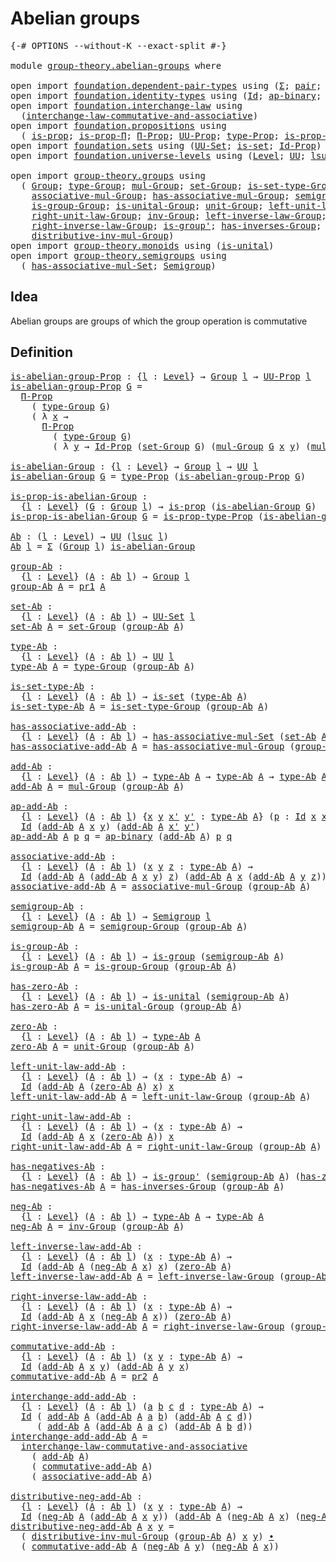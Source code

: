 # Abelian groups

<pre class="Agda"><a id="27" class="Symbol">{-#</a> <a id="31" class="Keyword">OPTIONS</a> <a id="39" class="Pragma">--without-K</a> <a id="51" class="Pragma">--exact-split</a> <a id="65" class="Symbol">#-}</a>

<a id="70" class="Keyword">module</a> <a id="77" href="group-theory.abelian-groups.html" class="Module">group-theory.abelian-groups</a> <a id="105" class="Keyword">where</a>

<a id="112" class="Keyword">open</a> <a id="117" class="Keyword">import</a> <a id="124" href="foundation.dependent-pair-types.html" class="Module">foundation.dependent-pair-types</a> <a id="156" class="Keyword">using</a> <a id="162" class="Symbol">(</a><a id="163" href="foundation-core.dependent-pair-types.html#502" class="Record">Σ</a><a id="164" class="Symbol">;</a> <a id="166" href="foundation-core.dependent-pair-types.html#575" class="InductiveConstructor">pair</a><a id="170" class="Symbol">;</a> <a id="172" href="foundation-core.dependent-pair-types.html#592" class="Field">pr1</a><a id="175" class="Symbol">;</a> <a id="177" href="foundation-core.dependent-pair-types.html#604" class="Field">pr2</a><a id="180" class="Symbol">)</a>
<a id="182" class="Keyword">open</a> <a id="187" class="Keyword">import</a> <a id="194" href="foundation.identity-types.html" class="Module">foundation.identity-types</a> <a id="220" class="Keyword">using</a> <a id="226" class="Symbol">(</a><a id="227" href="foundation-core.identity-types.html#641" class="Datatype">Id</a><a id="229" class="Symbol">;</a> <a id="231" href="foundation-core.identity-types.html#6352" class="Function">ap-binary</a><a id="240" class="Symbol">;</a> <a id="242" href="foundation-core.identity-types.html#1239" class="Function Operator">_∙_</a><a id="245" class="Symbol">)</a>
<a id="247" class="Keyword">open</a> <a id="252" class="Keyword">import</a> <a id="259" href="foundation.interchange-law.html" class="Module">foundation.interchange-law</a> <a id="286" class="Keyword">using</a>
  <a id="294" class="Symbol">(</a><a id="295" href="foundation.interchange-law.html#1762" class="Function">interchange-law-commutative-and-associative</a><a id="338" class="Symbol">)</a>
<a id="340" class="Keyword">open</a> <a id="345" class="Keyword">import</a> <a id="352" href="foundation.propositions.html" class="Module">foundation.propositions</a> <a id="376" class="Keyword">using</a>
  <a id="384" class="Symbol">(</a> <a id="386" href="foundation-core.propositions.html#1246" class="Function">is-prop</a><a id="393" class="Symbol">;</a> <a id="395" href="foundation.propositions.html#1492" class="Function">is-prop-Π</a><a id="404" class="Symbol">;</a> <a id="406" href="foundation.propositions.html#1941" class="Function">Π-Prop</a><a id="412" class="Symbol">;</a> <a id="414" href="foundation-core.propositions.html#1322" class="Function">UU-Prop</a><a id="421" class="Symbol">;</a> <a id="423" href="foundation-core.propositions.html#1424" class="Function">type-Prop</a><a id="432" class="Symbol">;</a> <a id="434" href="foundation-core.propositions.html#1491" class="Function">is-prop-type-Prop</a><a id="451" class="Symbol">)</a>
<a id="453" class="Keyword">open</a> <a id="458" class="Keyword">import</a> <a id="465" href="foundation.sets.html" class="Module">foundation.sets</a> <a id="481" class="Keyword">using</a> <a id="487" class="Symbol">(</a><a id="488" href="foundation-core.sets.html#1177" class="Function">UU-Set</a><a id="494" class="Symbol">;</a> <a id="496" href="foundation-core.sets.html#1099" class="Function">is-set</a><a id="502" class="Symbol">;</a> <a id="504" href="foundation-core.sets.html#1407" class="Function">Id-Prop</a><a id="511" class="Symbol">)</a>
<a id="513" class="Keyword">open</a> <a id="518" class="Keyword">import</a> <a id="525" href="foundation.universe-levels.html" class="Module">foundation.universe-levels</a> <a id="552" class="Keyword">using</a> <a id="558" class="Symbol">(</a><a id="559" href="Agda.Primitive.html#597" class="Postulate">Level</a><a id="564" class="Symbol">;</a> <a id="566" href="foundation-core.universe-levels.html#222" class="Primitive">UU</a><a id="568" class="Symbol">;</a> <a id="570" href="Agda.Primitive.html#780" class="Primitive">lsuc</a><a id="574" class="Symbol">)</a>

<a id="577" class="Keyword">open</a> <a id="582" class="Keyword">import</a> <a id="589" href="group-theory.groups.html" class="Module">group-theory.groups</a> <a id="609" class="Keyword">using</a>
  <a id="617" class="Symbol">(</a> <a id="619" href="group-theory.groups.html#1961" class="Function">Group</a><a id="624" class="Symbol">;</a> <a id="626" href="group-theory.groups.html#2204" class="Function">type-Group</a><a id="636" class="Symbol">;</a> <a id="638" href="group-theory.groups.html#2449" class="Function">mul-Group</a><a id="647" class="Symbol">;</a> <a id="649" href="group-theory.groups.html#2144" class="Function">set-Group</a><a id="658" class="Symbol">;</a> <a id="660" href="group-theory.groups.html#2256" class="Function">is-set-type-Group</a><a id="677" class="Symbol">;</a>
    <a id="683" href="group-theory.groups.html#2798" class="Function">associative-mul-Group</a><a id="704" class="Symbol">;</a> <a id="706" href="group-theory.groups.html#2335" class="Function">has-associative-mul-Group</a><a id="731" class="Symbol">;</a> <a id="733" href="group-theory.groups.html#2083" class="Function">semigroup-Group</a><a id="748" class="Symbol">;</a> <a id="750" href="group-theory.groups.html#1829" class="Function">is-group</a><a id="758" class="Symbol">;</a>
    <a id="764" href="group-theory.groups.html#2979" class="Function">is-group-Group</a><a id="778" class="Symbol">;</a> <a id="780" href="group-theory.groups.html#3051" class="Function">is-unital-Group</a><a id="795" class="Symbol">;</a> <a id="797" href="group-theory.groups.html#3240" class="Function">unit-Group</a><a id="807" class="Symbol">;</a> <a id="809" href="group-theory.groups.html#3304" class="Function">left-unit-law-Group</a><a id="828" class="Symbol">;</a>
    <a id="834" href="group-theory.groups.html#3434" class="Function">right-unit-law-Group</a><a id="854" class="Symbol">;</a> <a id="856" href="group-theory.groups.html#3676" class="Function">inv-Group</a><a id="865" class="Symbol">;</a> <a id="867" href="group-theory.groups.html#3754" class="Function">left-inverse-law-Group</a><a id="889" class="Symbol">;</a>
    <a id="895" href="group-theory.groups.html#3905" class="Function">right-inverse-law-Group</a><a id="918" class="Symbol">;</a> <a id="920" href="group-theory.groups.html#1501" class="Function">is-group&#39;</a><a id="929" class="Symbol">;</a> <a id="931" href="group-theory.groups.html#3566" class="Function">has-inverses-Group</a><a id="949" class="Symbol">;</a>
    <a id="955" href="group-theory.groups.html#5920" class="Function">distributive-inv-mul-Group</a><a id="981" class="Symbol">)</a>
<a id="983" class="Keyword">open</a> <a id="988" class="Keyword">import</a> <a id="995" href="group-theory.monoids.html" class="Module">group-theory.monoids</a> <a id="1016" class="Keyword">using</a> <a id="1022" class="Symbol">(</a><a id="1023" href="group-theory.monoids.html#831" class="Function">is-unital</a><a id="1032" class="Symbol">)</a>
<a id="1034" class="Keyword">open</a> <a id="1039" class="Keyword">import</a> <a id="1046" href="group-theory.semigroups.html" class="Module">group-theory.semigroups</a> <a id="1070" class="Keyword">using</a>
  <a id="1078" class="Symbol">(</a> <a id="1080" href="group-theory.semigroups.html#611" class="Function">has-associative-mul-Set</a><a id="1103" class="Symbol">;</a> <a id="1105" href="group-theory.semigroups.html#737" class="Function">Semigroup</a><a id="1114" class="Symbol">)</a>
</pre>
## Idea

Abelian groups are groups of which the group operation is commutative

## Definition

<pre class="Agda"><a id="is-abelian-group-Prop"></a><a id="1224" href="group-theory.abelian-groups.html#1224" class="Function">is-abelian-group-Prop</a> <a id="1246" class="Symbol">:</a> <a id="1248" class="Symbol">{</a><a id="1249" href="group-theory.abelian-groups.html#1249" class="Bound">l</a> <a id="1251" class="Symbol">:</a> <a id="1253" href="Agda.Primitive.html#597" class="Postulate">Level</a><a id="1258" class="Symbol">}</a> <a id="1260" class="Symbol">→</a> <a id="1262" href="group-theory.groups.html#1961" class="Function">Group</a> <a id="1268" href="group-theory.abelian-groups.html#1249" class="Bound">l</a> <a id="1270" class="Symbol">→</a> <a id="1272" href="foundation-core.propositions.html#1322" class="Function">UU-Prop</a> <a id="1280" href="group-theory.abelian-groups.html#1249" class="Bound">l</a>
<a id="1282" href="group-theory.abelian-groups.html#1224" class="Function">is-abelian-group-Prop</a> <a id="1304" href="group-theory.abelian-groups.html#1304" class="Bound">G</a> <a id="1306" class="Symbol">=</a>
  <a id="1310" href="foundation.propositions.html#1941" class="Function">Π-Prop</a>
    <a id="1321" class="Symbol">(</a> <a id="1323" href="group-theory.groups.html#2204" class="Function">type-Group</a> <a id="1334" href="group-theory.abelian-groups.html#1304" class="Bound">G</a><a id="1335" class="Symbol">)</a>
    <a id="1341" class="Symbol">(</a> <a id="1343" class="Symbol">λ</a> <a id="1345" href="group-theory.abelian-groups.html#1345" class="Bound">x</a> <a id="1347" class="Symbol">→</a>
      <a id="1355" href="foundation.propositions.html#1941" class="Function">Π-Prop</a>
        <a id="1370" class="Symbol">(</a> <a id="1372" href="group-theory.groups.html#2204" class="Function">type-Group</a> <a id="1383" href="group-theory.abelian-groups.html#1304" class="Bound">G</a><a id="1384" class="Symbol">)</a>
        <a id="1394" class="Symbol">(</a> <a id="1396" class="Symbol">λ</a> <a id="1398" href="group-theory.abelian-groups.html#1398" class="Bound">y</a> <a id="1400" class="Symbol">→</a> <a id="1402" href="foundation-core.sets.html#1407" class="Function">Id-Prop</a> <a id="1410" class="Symbol">(</a><a id="1411" href="group-theory.groups.html#2144" class="Function">set-Group</a> <a id="1421" href="group-theory.abelian-groups.html#1304" class="Bound">G</a><a id="1422" class="Symbol">)</a> <a id="1424" class="Symbol">(</a><a id="1425" href="group-theory.groups.html#2449" class="Function">mul-Group</a> <a id="1435" href="group-theory.abelian-groups.html#1304" class="Bound">G</a> <a id="1437" href="group-theory.abelian-groups.html#1345" class="Bound">x</a> <a id="1439" href="group-theory.abelian-groups.html#1398" class="Bound">y</a><a id="1440" class="Symbol">)</a> <a id="1442" class="Symbol">(</a><a id="1443" href="group-theory.groups.html#2449" class="Function">mul-Group</a> <a id="1453" href="group-theory.abelian-groups.html#1304" class="Bound">G</a> <a id="1455" href="group-theory.abelian-groups.html#1398" class="Bound">y</a> <a id="1457" href="group-theory.abelian-groups.html#1345" class="Bound">x</a><a id="1458" class="Symbol">)))</a>

<a id="is-abelian-Group"></a><a id="1463" href="group-theory.abelian-groups.html#1463" class="Function">is-abelian-Group</a> <a id="1480" class="Symbol">:</a> <a id="1482" class="Symbol">{</a><a id="1483" href="group-theory.abelian-groups.html#1483" class="Bound">l</a> <a id="1485" class="Symbol">:</a> <a id="1487" href="Agda.Primitive.html#597" class="Postulate">Level</a><a id="1492" class="Symbol">}</a> <a id="1494" class="Symbol">→</a> <a id="1496" href="group-theory.groups.html#1961" class="Function">Group</a> <a id="1502" href="group-theory.abelian-groups.html#1483" class="Bound">l</a> <a id="1504" class="Symbol">→</a> <a id="1506" href="foundation-core.universe-levels.html#222" class="Primitive">UU</a> <a id="1509" href="group-theory.abelian-groups.html#1483" class="Bound">l</a>
<a id="1511" href="group-theory.abelian-groups.html#1463" class="Function">is-abelian-Group</a> <a id="1528" href="group-theory.abelian-groups.html#1528" class="Bound">G</a> <a id="1530" class="Symbol">=</a> <a id="1532" href="foundation-core.propositions.html#1424" class="Function">type-Prop</a> <a id="1542" class="Symbol">(</a><a id="1543" href="group-theory.abelian-groups.html#1224" class="Function">is-abelian-group-Prop</a> <a id="1565" href="group-theory.abelian-groups.html#1528" class="Bound">G</a><a id="1566" class="Symbol">)</a>

<a id="is-prop-is-abelian-Group"></a><a id="1569" href="group-theory.abelian-groups.html#1569" class="Function">is-prop-is-abelian-Group</a> <a id="1594" class="Symbol">:</a>
  <a id="1598" class="Symbol">{</a><a id="1599" href="group-theory.abelian-groups.html#1599" class="Bound">l</a> <a id="1601" class="Symbol">:</a> <a id="1603" href="Agda.Primitive.html#597" class="Postulate">Level</a><a id="1608" class="Symbol">}</a> <a id="1610" class="Symbol">(</a><a id="1611" href="group-theory.abelian-groups.html#1611" class="Bound">G</a> <a id="1613" class="Symbol">:</a> <a id="1615" href="group-theory.groups.html#1961" class="Function">Group</a> <a id="1621" href="group-theory.abelian-groups.html#1599" class="Bound">l</a><a id="1622" class="Symbol">)</a> <a id="1624" class="Symbol">→</a> <a id="1626" href="foundation-core.propositions.html#1246" class="Function">is-prop</a> <a id="1634" class="Symbol">(</a><a id="1635" href="group-theory.abelian-groups.html#1463" class="Function">is-abelian-Group</a> <a id="1652" href="group-theory.abelian-groups.html#1611" class="Bound">G</a><a id="1653" class="Symbol">)</a>
<a id="1655" href="group-theory.abelian-groups.html#1569" class="Function">is-prop-is-abelian-Group</a> <a id="1680" href="group-theory.abelian-groups.html#1680" class="Bound">G</a> <a id="1682" class="Symbol">=</a> <a id="1684" href="foundation-core.propositions.html#1491" class="Function">is-prop-type-Prop</a> <a id="1702" class="Symbol">(</a><a id="1703" href="group-theory.abelian-groups.html#1224" class="Function">is-abelian-group-Prop</a> <a id="1725" href="group-theory.abelian-groups.html#1680" class="Bound">G</a><a id="1726" class="Symbol">)</a>

<a id="Ab"></a><a id="1729" href="group-theory.abelian-groups.html#1729" class="Function">Ab</a> <a id="1732" class="Symbol">:</a> <a id="1734" class="Symbol">(</a><a id="1735" href="group-theory.abelian-groups.html#1735" class="Bound">l</a> <a id="1737" class="Symbol">:</a> <a id="1739" href="Agda.Primitive.html#597" class="Postulate">Level</a><a id="1744" class="Symbol">)</a> <a id="1746" class="Symbol">→</a> <a id="1748" href="foundation-core.universe-levels.html#222" class="Primitive">UU</a> <a id="1751" class="Symbol">(</a><a id="1752" href="Agda.Primitive.html#780" class="Primitive">lsuc</a> <a id="1757" href="group-theory.abelian-groups.html#1735" class="Bound">l</a><a id="1758" class="Symbol">)</a>
<a id="1760" href="group-theory.abelian-groups.html#1729" class="Function">Ab</a> <a id="1763" href="group-theory.abelian-groups.html#1763" class="Bound">l</a> <a id="1765" class="Symbol">=</a> <a id="1767" href="foundation-core.dependent-pair-types.html#502" class="Record">Σ</a> <a id="1769" class="Symbol">(</a><a id="1770" href="group-theory.groups.html#1961" class="Function">Group</a> <a id="1776" href="group-theory.abelian-groups.html#1763" class="Bound">l</a><a id="1777" class="Symbol">)</a> <a id="1779" href="group-theory.abelian-groups.html#1463" class="Function">is-abelian-Group</a>

<a id="group-Ab"></a><a id="1797" href="group-theory.abelian-groups.html#1797" class="Function">group-Ab</a> <a id="1806" class="Symbol">:</a>
  <a id="1810" class="Symbol">{</a><a id="1811" href="group-theory.abelian-groups.html#1811" class="Bound">l</a> <a id="1813" class="Symbol">:</a> <a id="1815" href="Agda.Primitive.html#597" class="Postulate">Level</a><a id="1820" class="Symbol">}</a> <a id="1822" class="Symbol">(</a><a id="1823" href="group-theory.abelian-groups.html#1823" class="Bound">A</a> <a id="1825" class="Symbol">:</a> <a id="1827" href="group-theory.abelian-groups.html#1729" class="Function">Ab</a> <a id="1830" href="group-theory.abelian-groups.html#1811" class="Bound">l</a><a id="1831" class="Symbol">)</a> <a id="1833" class="Symbol">→</a> <a id="1835" href="group-theory.groups.html#1961" class="Function">Group</a> <a id="1841" href="group-theory.abelian-groups.html#1811" class="Bound">l</a>
<a id="1843" href="group-theory.abelian-groups.html#1797" class="Function">group-Ab</a> <a id="1852" href="group-theory.abelian-groups.html#1852" class="Bound">A</a> <a id="1854" class="Symbol">=</a> <a id="1856" href="foundation-core.dependent-pair-types.html#592" class="Field">pr1</a> <a id="1860" href="group-theory.abelian-groups.html#1852" class="Bound">A</a>

<a id="set-Ab"></a><a id="1863" href="group-theory.abelian-groups.html#1863" class="Function">set-Ab</a> <a id="1870" class="Symbol">:</a>
  <a id="1874" class="Symbol">{</a><a id="1875" href="group-theory.abelian-groups.html#1875" class="Bound">l</a> <a id="1877" class="Symbol">:</a> <a id="1879" href="Agda.Primitive.html#597" class="Postulate">Level</a><a id="1884" class="Symbol">}</a> <a id="1886" class="Symbol">(</a><a id="1887" href="group-theory.abelian-groups.html#1887" class="Bound">A</a> <a id="1889" class="Symbol">:</a> <a id="1891" href="group-theory.abelian-groups.html#1729" class="Function">Ab</a> <a id="1894" href="group-theory.abelian-groups.html#1875" class="Bound">l</a><a id="1895" class="Symbol">)</a> <a id="1897" class="Symbol">→</a> <a id="1899" href="foundation-core.sets.html#1177" class="Function">UU-Set</a> <a id="1906" href="group-theory.abelian-groups.html#1875" class="Bound">l</a>
<a id="1908" href="group-theory.abelian-groups.html#1863" class="Function">set-Ab</a> <a id="1915" href="group-theory.abelian-groups.html#1915" class="Bound">A</a> <a id="1917" class="Symbol">=</a> <a id="1919" href="group-theory.groups.html#2144" class="Function">set-Group</a> <a id="1929" class="Symbol">(</a><a id="1930" href="group-theory.abelian-groups.html#1797" class="Function">group-Ab</a> <a id="1939" href="group-theory.abelian-groups.html#1915" class="Bound">A</a><a id="1940" class="Symbol">)</a>

<a id="type-Ab"></a><a id="1943" href="group-theory.abelian-groups.html#1943" class="Function">type-Ab</a> <a id="1951" class="Symbol">:</a>
  <a id="1955" class="Symbol">{</a><a id="1956" href="group-theory.abelian-groups.html#1956" class="Bound">l</a> <a id="1958" class="Symbol">:</a> <a id="1960" href="Agda.Primitive.html#597" class="Postulate">Level</a><a id="1965" class="Symbol">}</a> <a id="1967" class="Symbol">(</a><a id="1968" href="group-theory.abelian-groups.html#1968" class="Bound">A</a> <a id="1970" class="Symbol">:</a> <a id="1972" href="group-theory.abelian-groups.html#1729" class="Function">Ab</a> <a id="1975" href="group-theory.abelian-groups.html#1956" class="Bound">l</a><a id="1976" class="Symbol">)</a> <a id="1978" class="Symbol">→</a> <a id="1980" href="foundation-core.universe-levels.html#222" class="Primitive">UU</a> <a id="1983" href="group-theory.abelian-groups.html#1956" class="Bound">l</a>
<a id="1985" href="group-theory.abelian-groups.html#1943" class="Function">type-Ab</a> <a id="1993" href="group-theory.abelian-groups.html#1993" class="Bound">A</a> <a id="1995" class="Symbol">=</a> <a id="1997" href="group-theory.groups.html#2204" class="Function">type-Group</a> <a id="2008" class="Symbol">(</a><a id="2009" href="group-theory.abelian-groups.html#1797" class="Function">group-Ab</a> <a id="2018" href="group-theory.abelian-groups.html#1993" class="Bound">A</a><a id="2019" class="Symbol">)</a>

<a id="is-set-type-Ab"></a><a id="2022" href="group-theory.abelian-groups.html#2022" class="Function">is-set-type-Ab</a> <a id="2037" class="Symbol">:</a>
  <a id="2041" class="Symbol">{</a><a id="2042" href="group-theory.abelian-groups.html#2042" class="Bound">l</a> <a id="2044" class="Symbol">:</a> <a id="2046" href="Agda.Primitive.html#597" class="Postulate">Level</a><a id="2051" class="Symbol">}</a> <a id="2053" class="Symbol">(</a><a id="2054" href="group-theory.abelian-groups.html#2054" class="Bound">A</a> <a id="2056" class="Symbol">:</a> <a id="2058" href="group-theory.abelian-groups.html#1729" class="Function">Ab</a> <a id="2061" href="group-theory.abelian-groups.html#2042" class="Bound">l</a><a id="2062" class="Symbol">)</a> <a id="2064" class="Symbol">→</a> <a id="2066" href="foundation-core.sets.html#1099" class="Function">is-set</a> <a id="2073" class="Symbol">(</a><a id="2074" href="group-theory.abelian-groups.html#1943" class="Function">type-Ab</a> <a id="2082" href="group-theory.abelian-groups.html#2054" class="Bound">A</a><a id="2083" class="Symbol">)</a>
<a id="2085" href="group-theory.abelian-groups.html#2022" class="Function">is-set-type-Ab</a> <a id="2100" href="group-theory.abelian-groups.html#2100" class="Bound">A</a> <a id="2102" class="Symbol">=</a> <a id="2104" href="group-theory.groups.html#2256" class="Function">is-set-type-Group</a> <a id="2122" class="Symbol">(</a><a id="2123" href="group-theory.abelian-groups.html#1797" class="Function">group-Ab</a> <a id="2132" href="group-theory.abelian-groups.html#2100" class="Bound">A</a><a id="2133" class="Symbol">)</a>

<a id="has-associative-add-Ab"></a><a id="2136" href="group-theory.abelian-groups.html#2136" class="Function">has-associative-add-Ab</a> <a id="2159" class="Symbol">:</a>
  <a id="2163" class="Symbol">{</a><a id="2164" href="group-theory.abelian-groups.html#2164" class="Bound">l</a> <a id="2166" class="Symbol">:</a> <a id="2168" href="Agda.Primitive.html#597" class="Postulate">Level</a><a id="2173" class="Symbol">}</a> <a id="2175" class="Symbol">(</a><a id="2176" href="group-theory.abelian-groups.html#2176" class="Bound">A</a> <a id="2178" class="Symbol">:</a> <a id="2180" href="group-theory.abelian-groups.html#1729" class="Function">Ab</a> <a id="2183" href="group-theory.abelian-groups.html#2164" class="Bound">l</a><a id="2184" class="Symbol">)</a> <a id="2186" class="Symbol">→</a> <a id="2188" href="group-theory.semigroups.html#611" class="Function">has-associative-mul-Set</a> <a id="2212" class="Symbol">(</a><a id="2213" href="group-theory.abelian-groups.html#1863" class="Function">set-Ab</a> <a id="2220" href="group-theory.abelian-groups.html#2176" class="Bound">A</a><a id="2221" class="Symbol">)</a>
<a id="2223" href="group-theory.abelian-groups.html#2136" class="Function">has-associative-add-Ab</a> <a id="2246" href="group-theory.abelian-groups.html#2246" class="Bound">A</a> <a id="2248" class="Symbol">=</a> <a id="2250" href="group-theory.groups.html#2335" class="Function">has-associative-mul-Group</a> <a id="2276" class="Symbol">(</a><a id="2277" href="group-theory.abelian-groups.html#1797" class="Function">group-Ab</a> <a id="2286" href="group-theory.abelian-groups.html#2246" class="Bound">A</a><a id="2287" class="Symbol">)</a>

<a id="add-Ab"></a><a id="2290" href="group-theory.abelian-groups.html#2290" class="Function">add-Ab</a> <a id="2297" class="Symbol">:</a>
  <a id="2301" class="Symbol">{</a><a id="2302" href="group-theory.abelian-groups.html#2302" class="Bound">l</a> <a id="2304" class="Symbol">:</a> <a id="2306" href="Agda.Primitive.html#597" class="Postulate">Level</a><a id="2311" class="Symbol">}</a> <a id="2313" class="Symbol">(</a><a id="2314" href="group-theory.abelian-groups.html#2314" class="Bound">A</a> <a id="2316" class="Symbol">:</a> <a id="2318" href="group-theory.abelian-groups.html#1729" class="Function">Ab</a> <a id="2321" href="group-theory.abelian-groups.html#2302" class="Bound">l</a><a id="2322" class="Symbol">)</a> <a id="2324" class="Symbol">→</a> <a id="2326" href="group-theory.abelian-groups.html#1943" class="Function">type-Ab</a> <a id="2334" href="group-theory.abelian-groups.html#2314" class="Bound">A</a> <a id="2336" class="Symbol">→</a> <a id="2338" href="group-theory.abelian-groups.html#1943" class="Function">type-Ab</a> <a id="2346" href="group-theory.abelian-groups.html#2314" class="Bound">A</a> <a id="2348" class="Symbol">→</a> <a id="2350" href="group-theory.abelian-groups.html#1943" class="Function">type-Ab</a> <a id="2358" href="group-theory.abelian-groups.html#2314" class="Bound">A</a>
<a id="2360" href="group-theory.abelian-groups.html#2290" class="Function">add-Ab</a> <a id="2367" href="group-theory.abelian-groups.html#2367" class="Bound">A</a> <a id="2369" class="Symbol">=</a> <a id="2371" href="group-theory.groups.html#2449" class="Function">mul-Group</a> <a id="2381" class="Symbol">(</a><a id="2382" href="group-theory.abelian-groups.html#1797" class="Function">group-Ab</a> <a id="2391" href="group-theory.abelian-groups.html#2367" class="Bound">A</a><a id="2392" class="Symbol">)</a>

<a id="ap-add-Ab"></a><a id="2395" href="group-theory.abelian-groups.html#2395" class="Function">ap-add-Ab</a> <a id="2405" class="Symbol">:</a>
  <a id="2409" class="Symbol">{</a><a id="2410" href="group-theory.abelian-groups.html#2410" class="Bound">l</a> <a id="2412" class="Symbol">:</a> <a id="2414" href="Agda.Primitive.html#597" class="Postulate">Level</a><a id="2419" class="Symbol">}</a> <a id="2421" class="Symbol">(</a><a id="2422" href="group-theory.abelian-groups.html#2422" class="Bound">A</a> <a id="2424" class="Symbol">:</a> <a id="2426" href="group-theory.abelian-groups.html#1729" class="Function">Ab</a> <a id="2429" href="group-theory.abelian-groups.html#2410" class="Bound">l</a><a id="2430" class="Symbol">)</a> <a id="2432" class="Symbol">{</a><a id="2433" href="group-theory.abelian-groups.html#2433" class="Bound">x</a> <a id="2435" href="group-theory.abelian-groups.html#2435" class="Bound">y</a> <a id="2437" href="group-theory.abelian-groups.html#2437" class="Bound">x&#39;</a> <a id="2440" href="group-theory.abelian-groups.html#2440" class="Bound">y&#39;</a> <a id="2443" class="Symbol">:</a> <a id="2445" href="group-theory.abelian-groups.html#1943" class="Function">type-Ab</a> <a id="2453" href="group-theory.abelian-groups.html#2422" class="Bound">A</a><a id="2454" class="Symbol">}</a> <a id="2456" class="Symbol">(</a><a id="2457" href="group-theory.abelian-groups.html#2457" class="Bound">p</a> <a id="2459" class="Symbol">:</a> <a id="2461" href="foundation-core.identity-types.html#641" class="Datatype">Id</a> <a id="2464" href="group-theory.abelian-groups.html#2433" class="Bound">x</a> <a id="2466" href="group-theory.abelian-groups.html#2437" class="Bound">x&#39;</a><a id="2468" class="Symbol">)</a> <a id="2470" class="Symbol">(</a><a id="2471" href="group-theory.abelian-groups.html#2471" class="Bound">q</a> <a id="2473" class="Symbol">:</a> <a id="2475" href="foundation-core.identity-types.html#641" class="Datatype">Id</a> <a id="2478" href="group-theory.abelian-groups.html#2435" class="Bound">y</a> <a id="2480" href="group-theory.abelian-groups.html#2440" class="Bound">y&#39;</a><a id="2482" class="Symbol">)</a> <a id="2484" class="Symbol">→</a>
  <a id="2488" href="foundation-core.identity-types.html#641" class="Datatype">Id</a> <a id="2491" class="Symbol">(</a><a id="2492" href="group-theory.abelian-groups.html#2290" class="Function">add-Ab</a> <a id="2499" href="group-theory.abelian-groups.html#2422" class="Bound">A</a> <a id="2501" href="group-theory.abelian-groups.html#2433" class="Bound">x</a> <a id="2503" href="group-theory.abelian-groups.html#2435" class="Bound">y</a><a id="2504" class="Symbol">)</a> <a id="2506" class="Symbol">(</a><a id="2507" href="group-theory.abelian-groups.html#2290" class="Function">add-Ab</a> <a id="2514" href="group-theory.abelian-groups.html#2422" class="Bound">A</a> <a id="2516" href="group-theory.abelian-groups.html#2437" class="Bound">x&#39;</a> <a id="2519" href="group-theory.abelian-groups.html#2440" class="Bound">y&#39;</a><a id="2521" class="Symbol">)</a>
<a id="2523" href="group-theory.abelian-groups.html#2395" class="Function">ap-add-Ab</a> <a id="2533" href="group-theory.abelian-groups.html#2533" class="Bound">A</a> <a id="2535" href="group-theory.abelian-groups.html#2535" class="Bound">p</a> <a id="2537" href="group-theory.abelian-groups.html#2537" class="Bound">q</a> <a id="2539" class="Symbol">=</a> <a id="2541" href="foundation-core.identity-types.html#6352" class="Function">ap-binary</a> <a id="2551" class="Symbol">(</a><a id="2552" href="group-theory.abelian-groups.html#2290" class="Function">add-Ab</a> <a id="2559" href="group-theory.abelian-groups.html#2533" class="Bound">A</a><a id="2560" class="Symbol">)</a> <a id="2562" href="group-theory.abelian-groups.html#2535" class="Bound">p</a> <a id="2564" href="group-theory.abelian-groups.html#2537" class="Bound">q</a>

<a id="associative-add-Ab"></a><a id="2567" href="group-theory.abelian-groups.html#2567" class="Function">associative-add-Ab</a> <a id="2586" class="Symbol">:</a>
  <a id="2590" class="Symbol">{</a><a id="2591" href="group-theory.abelian-groups.html#2591" class="Bound">l</a> <a id="2593" class="Symbol">:</a> <a id="2595" href="Agda.Primitive.html#597" class="Postulate">Level</a><a id="2600" class="Symbol">}</a> <a id="2602" class="Symbol">(</a><a id="2603" href="group-theory.abelian-groups.html#2603" class="Bound">A</a> <a id="2605" class="Symbol">:</a> <a id="2607" href="group-theory.abelian-groups.html#1729" class="Function">Ab</a> <a id="2610" href="group-theory.abelian-groups.html#2591" class="Bound">l</a><a id="2611" class="Symbol">)</a> <a id="2613" class="Symbol">(</a><a id="2614" href="group-theory.abelian-groups.html#2614" class="Bound">x</a> <a id="2616" href="group-theory.abelian-groups.html#2616" class="Bound">y</a> <a id="2618" href="group-theory.abelian-groups.html#2618" class="Bound">z</a> <a id="2620" class="Symbol">:</a> <a id="2622" href="group-theory.abelian-groups.html#1943" class="Function">type-Ab</a> <a id="2630" href="group-theory.abelian-groups.html#2603" class="Bound">A</a><a id="2631" class="Symbol">)</a> <a id="2633" class="Symbol">→</a>
  <a id="2637" href="foundation-core.identity-types.html#641" class="Datatype">Id</a> <a id="2640" class="Symbol">(</a><a id="2641" href="group-theory.abelian-groups.html#2290" class="Function">add-Ab</a> <a id="2648" href="group-theory.abelian-groups.html#2603" class="Bound">A</a> <a id="2650" class="Symbol">(</a><a id="2651" href="group-theory.abelian-groups.html#2290" class="Function">add-Ab</a> <a id="2658" href="group-theory.abelian-groups.html#2603" class="Bound">A</a> <a id="2660" href="group-theory.abelian-groups.html#2614" class="Bound">x</a> <a id="2662" href="group-theory.abelian-groups.html#2616" class="Bound">y</a><a id="2663" class="Symbol">)</a> <a id="2665" href="group-theory.abelian-groups.html#2618" class="Bound">z</a><a id="2666" class="Symbol">)</a> <a id="2668" class="Symbol">(</a><a id="2669" href="group-theory.abelian-groups.html#2290" class="Function">add-Ab</a> <a id="2676" href="group-theory.abelian-groups.html#2603" class="Bound">A</a> <a id="2678" href="group-theory.abelian-groups.html#2614" class="Bound">x</a> <a id="2680" class="Symbol">(</a><a id="2681" href="group-theory.abelian-groups.html#2290" class="Function">add-Ab</a> <a id="2688" href="group-theory.abelian-groups.html#2603" class="Bound">A</a> <a id="2690" href="group-theory.abelian-groups.html#2616" class="Bound">y</a> <a id="2692" href="group-theory.abelian-groups.html#2618" class="Bound">z</a><a id="2693" class="Symbol">))</a>
<a id="2696" href="group-theory.abelian-groups.html#2567" class="Function">associative-add-Ab</a> <a id="2715" href="group-theory.abelian-groups.html#2715" class="Bound">A</a> <a id="2717" class="Symbol">=</a> <a id="2719" href="group-theory.groups.html#2798" class="Function">associative-mul-Group</a> <a id="2741" class="Symbol">(</a><a id="2742" href="group-theory.abelian-groups.html#1797" class="Function">group-Ab</a> <a id="2751" href="group-theory.abelian-groups.html#2715" class="Bound">A</a><a id="2752" class="Symbol">)</a>

<a id="semigroup-Ab"></a><a id="2755" href="group-theory.abelian-groups.html#2755" class="Function">semigroup-Ab</a> <a id="2768" class="Symbol">:</a>
  <a id="2772" class="Symbol">{</a><a id="2773" href="group-theory.abelian-groups.html#2773" class="Bound">l</a> <a id="2775" class="Symbol">:</a> <a id="2777" href="Agda.Primitive.html#597" class="Postulate">Level</a><a id="2782" class="Symbol">}</a> <a id="2784" class="Symbol">(</a><a id="2785" href="group-theory.abelian-groups.html#2785" class="Bound">A</a> <a id="2787" class="Symbol">:</a> <a id="2789" href="group-theory.abelian-groups.html#1729" class="Function">Ab</a> <a id="2792" href="group-theory.abelian-groups.html#2773" class="Bound">l</a><a id="2793" class="Symbol">)</a> <a id="2795" class="Symbol">→</a> <a id="2797" href="group-theory.semigroups.html#737" class="Function">Semigroup</a> <a id="2807" href="group-theory.abelian-groups.html#2773" class="Bound">l</a>
<a id="2809" href="group-theory.abelian-groups.html#2755" class="Function">semigroup-Ab</a> <a id="2822" href="group-theory.abelian-groups.html#2822" class="Bound">A</a> <a id="2824" class="Symbol">=</a> <a id="2826" href="group-theory.groups.html#2083" class="Function">semigroup-Group</a> <a id="2842" class="Symbol">(</a><a id="2843" href="group-theory.abelian-groups.html#1797" class="Function">group-Ab</a> <a id="2852" href="group-theory.abelian-groups.html#2822" class="Bound">A</a><a id="2853" class="Symbol">)</a>

<a id="is-group-Ab"></a><a id="2856" href="group-theory.abelian-groups.html#2856" class="Function">is-group-Ab</a> <a id="2868" class="Symbol">:</a>
  <a id="2872" class="Symbol">{</a><a id="2873" href="group-theory.abelian-groups.html#2873" class="Bound">l</a> <a id="2875" class="Symbol">:</a> <a id="2877" href="Agda.Primitive.html#597" class="Postulate">Level</a><a id="2882" class="Symbol">}</a> <a id="2884" class="Symbol">(</a><a id="2885" href="group-theory.abelian-groups.html#2885" class="Bound">A</a> <a id="2887" class="Symbol">:</a> <a id="2889" href="group-theory.abelian-groups.html#1729" class="Function">Ab</a> <a id="2892" href="group-theory.abelian-groups.html#2873" class="Bound">l</a><a id="2893" class="Symbol">)</a> <a id="2895" class="Symbol">→</a> <a id="2897" href="group-theory.groups.html#1829" class="Function">is-group</a> <a id="2906" class="Symbol">(</a><a id="2907" href="group-theory.abelian-groups.html#2755" class="Function">semigroup-Ab</a> <a id="2920" href="group-theory.abelian-groups.html#2885" class="Bound">A</a><a id="2921" class="Symbol">)</a>
<a id="2923" href="group-theory.abelian-groups.html#2856" class="Function">is-group-Ab</a> <a id="2935" href="group-theory.abelian-groups.html#2935" class="Bound">A</a> <a id="2937" class="Symbol">=</a> <a id="2939" href="group-theory.groups.html#2979" class="Function">is-group-Group</a> <a id="2954" class="Symbol">(</a><a id="2955" href="group-theory.abelian-groups.html#1797" class="Function">group-Ab</a> <a id="2964" href="group-theory.abelian-groups.html#2935" class="Bound">A</a><a id="2965" class="Symbol">)</a>

<a id="has-zero-Ab"></a><a id="2968" href="group-theory.abelian-groups.html#2968" class="Function">has-zero-Ab</a> <a id="2980" class="Symbol">:</a>
  <a id="2984" class="Symbol">{</a><a id="2985" href="group-theory.abelian-groups.html#2985" class="Bound">l</a> <a id="2987" class="Symbol">:</a> <a id="2989" href="Agda.Primitive.html#597" class="Postulate">Level</a><a id="2994" class="Symbol">}</a> <a id="2996" class="Symbol">(</a><a id="2997" href="group-theory.abelian-groups.html#2997" class="Bound">A</a> <a id="2999" class="Symbol">:</a> <a id="3001" href="group-theory.abelian-groups.html#1729" class="Function">Ab</a> <a id="3004" href="group-theory.abelian-groups.html#2985" class="Bound">l</a><a id="3005" class="Symbol">)</a> <a id="3007" class="Symbol">→</a> <a id="3009" href="group-theory.monoids.html#831" class="Function">is-unital</a> <a id="3019" class="Symbol">(</a><a id="3020" href="group-theory.abelian-groups.html#2755" class="Function">semigroup-Ab</a> <a id="3033" href="group-theory.abelian-groups.html#2997" class="Bound">A</a><a id="3034" class="Symbol">)</a>
<a id="3036" href="group-theory.abelian-groups.html#2968" class="Function">has-zero-Ab</a> <a id="3048" href="group-theory.abelian-groups.html#3048" class="Bound">A</a> <a id="3050" class="Symbol">=</a> <a id="3052" href="group-theory.groups.html#3051" class="Function">is-unital-Group</a> <a id="3068" class="Symbol">(</a><a id="3069" href="group-theory.abelian-groups.html#1797" class="Function">group-Ab</a> <a id="3078" href="group-theory.abelian-groups.html#3048" class="Bound">A</a><a id="3079" class="Symbol">)</a>

<a id="zero-Ab"></a><a id="3082" href="group-theory.abelian-groups.html#3082" class="Function">zero-Ab</a> <a id="3090" class="Symbol">:</a>
  <a id="3094" class="Symbol">{</a><a id="3095" href="group-theory.abelian-groups.html#3095" class="Bound">l</a> <a id="3097" class="Symbol">:</a> <a id="3099" href="Agda.Primitive.html#597" class="Postulate">Level</a><a id="3104" class="Symbol">}</a> <a id="3106" class="Symbol">(</a><a id="3107" href="group-theory.abelian-groups.html#3107" class="Bound">A</a> <a id="3109" class="Symbol">:</a> <a id="3111" href="group-theory.abelian-groups.html#1729" class="Function">Ab</a> <a id="3114" href="group-theory.abelian-groups.html#3095" class="Bound">l</a><a id="3115" class="Symbol">)</a> <a id="3117" class="Symbol">→</a> <a id="3119" href="group-theory.abelian-groups.html#1943" class="Function">type-Ab</a> <a id="3127" href="group-theory.abelian-groups.html#3107" class="Bound">A</a>
<a id="3129" href="group-theory.abelian-groups.html#3082" class="Function">zero-Ab</a> <a id="3137" href="group-theory.abelian-groups.html#3137" class="Bound">A</a> <a id="3139" class="Symbol">=</a> <a id="3141" href="group-theory.groups.html#3240" class="Function">unit-Group</a> <a id="3152" class="Symbol">(</a><a id="3153" href="group-theory.abelian-groups.html#1797" class="Function">group-Ab</a> <a id="3162" href="group-theory.abelian-groups.html#3137" class="Bound">A</a><a id="3163" class="Symbol">)</a>

<a id="left-unit-law-add-Ab"></a><a id="3166" href="group-theory.abelian-groups.html#3166" class="Function">left-unit-law-add-Ab</a> <a id="3187" class="Symbol">:</a>
  <a id="3191" class="Symbol">{</a><a id="3192" href="group-theory.abelian-groups.html#3192" class="Bound">l</a> <a id="3194" class="Symbol">:</a> <a id="3196" href="Agda.Primitive.html#597" class="Postulate">Level</a><a id="3201" class="Symbol">}</a> <a id="3203" class="Symbol">(</a><a id="3204" href="group-theory.abelian-groups.html#3204" class="Bound">A</a> <a id="3206" class="Symbol">:</a> <a id="3208" href="group-theory.abelian-groups.html#1729" class="Function">Ab</a> <a id="3211" href="group-theory.abelian-groups.html#3192" class="Bound">l</a><a id="3212" class="Symbol">)</a> <a id="3214" class="Symbol">→</a> <a id="3216" class="Symbol">(</a><a id="3217" href="group-theory.abelian-groups.html#3217" class="Bound">x</a> <a id="3219" class="Symbol">:</a> <a id="3221" href="group-theory.abelian-groups.html#1943" class="Function">type-Ab</a> <a id="3229" href="group-theory.abelian-groups.html#3204" class="Bound">A</a><a id="3230" class="Symbol">)</a> <a id="3232" class="Symbol">→</a>
  <a id="3236" href="foundation-core.identity-types.html#641" class="Datatype">Id</a> <a id="3239" class="Symbol">(</a><a id="3240" href="group-theory.abelian-groups.html#2290" class="Function">add-Ab</a> <a id="3247" href="group-theory.abelian-groups.html#3204" class="Bound">A</a> <a id="3249" class="Symbol">(</a><a id="3250" href="group-theory.abelian-groups.html#3082" class="Function">zero-Ab</a> <a id="3258" href="group-theory.abelian-groups.html#3204" class="Bound">A</a><a id="3259" class="Symbol">)</a> <a id="3261" href="group-theory.abelian-groups.html#3217" class="Bound">x</a><a id="3262" class="Symbol">)</a> <a id="3264" href="group-theory.abelian-groups.html#3217" class="Bound">x</a>
<a id="3266" href="group-theory.abelian-groups.html#3166" class="Function">left-unit-law-add-Ab</a> <a id="3287" href="group-theory.abelian-groups.html#3287" class="Bound">A</a> <a id="3289" class="Symbol">=</a> <a id="3291" href="group-theory.groups.html#3304" class="Function">left-unit-law-Group</a> <a id="3311" class="Symbol">(</a><a id="3312" href="group-theory.abelian-groups.html#1797" class="Function">group-Ab</a> <a id="3321" href="group-theory.abelian-groups.html#3287" class="Bound">A</a><a id="3322" class="Symbol">)</a>

<a id="right-unit-law-add-Ab"></a><a id="3325" href="group-theory.abelian-groups.html#3325" class="Function">right-unit-law-add-Ab</a> <a id="3347" class="Symbol">:</a>
  <a id="3351" class="Symbol">{</a><a id="3352" href="group-theory.abelian-groups.html#3352" class="Bound">l</a> <a id="3354" class="Symbol">:</a> <a id="3356" href="Agda.Primitive.html#597" class="Postulate">Level</a><a id="3361" class="Symbol">}</a> <a id="3363" class="Symbol">(</a><a id="3364" href="group-theory.abelian-groups.html#3364" class="Bound">A</a> <a id="3366" class="Symbol">:</a> <a id="3368" href="group-theory.abelian-groups.html#1729" class="Function">Ab</a> <a id="3371" href="group-theory.abelian-groups.html#3352" class="Bound">l</a><a id="3372" class="Symbol">)</a> <a id="3374" class="Symbol">→</a> <a id="3376" class="Symbol">(</a><a id="3377" href="group-theory.abelian-groups.html#3377" class="Bound">x</a> <a id="3379" class="Symbol">:</a> <a id="3381" href="group-theory.abelian-groups.html#1943" class="Function">type-Ab</a> <a id="3389" href="group-theory.abelian-groups.html#3364" class="Bound">A</a><a id="3390" class="Symbol">)</a> <a id="3392" class="Symbol">→</a>
  <a id="3396" href="foundation-core.identity-types.html#641" class="Datatype">Id</a> <a id="3399" class="Symbol">(</a><a id="3400" href="group-theory.abelian-groups.html#2290" class="Function">add-Ab</a> <a id="3407" href="group-theory.abelian-groups.html#3364" class="Bound">A</a> <a id="3409" href="group-theory.abelian-groups.html#3377" class="Bound">x</a> <a id="3411" class="Symbol">(</a><a id="3412" href="group-theory.abelian-groups.html#3082" class="Function">zero-Ab</a> <a id="3420" href="group-theory.abelian-groups.html#3364" class="Bound">A</a><a id="3421" class="Symbol">))</a> <a id="3424" href="group-theory.abelian-groups.html#3377" class="Bound">x</a>
<a id="3426" href="group-theory.abelian-groups.html#3325" class="Function">right-unit-law-add-Ab</a> <a id="3448" href="group-theory.abelian-groups.html#3448" class="Bound">A</a> <a id="3450" class="Symbol">=</a> <a id="3452" href="group-theory.groups.html#3434" class="Function">right-unit-law-Group</a> <a id="3473" class="Symbol">(</a><a id="3474" href="group-theory.abelian-groups.html#1797" class="Function">group-Ab</a> <a id="3483" href="group-theory.abelian-groups.html#3448" class="Bound">A</a><a id="3484" class="Symbol">)</a>

<a id="has-negatives-Ab"></a><a id="3487" href="group-theory.abelian-groups.html#3487" class="Function">has-negatives-Ab</a> <a id="3504" class="Symbol">:</a>
  <a id="3508" class="Symbol">{</a><a id="3509" href="group-theory.abelian-groups.html#3509" class="Bound">l</a> <a id="3511" class="Symbol">:</a> <a id="3513" href="Agda.Primitive.html#597" class="Postulate">Level</a><a id="3518" class="Symbol">}</a> <a id="3520" class="Symbol">(</a><a id="3521" href="group-theory.abelian-groups.html#3521" class="Bound">A</a> <a id="3523" class="Symbol">:</a> <a id="3525" href="group-theory.abelian-groups.html#1729" class="Function">Ab</a> <a id="3528" href="group-theory.abelian-groups.html#3509" class="Bound">l</a><a id="3529" class="Symbol">)</a> <a id="3531" class="Symbol">→</a> <a id="3533" href="group-theory.groups.html#1501" class="Function">is-group&#39;</a> <a id="3543" class="Symbol">(</a><a id="3544" href="group-theory.abelian-groups.html#2755" class="Function">semigroup-Ab</a> <a id="3557" href="group-theory.abelian-groups.html#3521" class="Bound">A</a><a id="3558" class="Symbol">)</a> <a id="3560" class="Symbol">(</a><a id="3561" href="group-theory.abelian-groups.html#2968" class="Function">has-zero-Ab</a> <a id="3573" href="group-theory.abelian-groups.html#3521" class="Bound">A</a><a id="3574" class="Symbol">)</a>
<a id="3576" href="group-theory.abelian-groups.html#3487" class="Function">has-negatives-Ab</a> <a id="3593" href="group-theory.abelian-groups.html#3593" class="Bound">A</a> <a id="3595" class="Symbol">=</a> <a id="3597" href="group-theory.groups.html#3566" class="Function">has-inverses-Group</a> <a id="3616" class="Symbol">(</a><a id="3617" href="group-theory.abelian-groups.html#1797" class="Function">group-Ab</a> <a id="3626" href="group-theory.abelian-groups.html#3593" class="Bound">A</a><a id="3627" class="Symbol">)</a>

<a id="neg-Ab"></a><a id="3630" href="group-theory.abelian-groups.html#3630" class="Function">neg-Ab</a> <a id="3637" class="Symbol">:</a>
  <a id="3641" class="Symbol">{</a><a id="3642" href="group-theory.abelian-groups.html#3642" class="Bound">l</a> <a id="3644" class="Symbol">:</a> <a id="3646" href="Agda.Primitive.html#597" class="Postulate">Level</a><a id="3651" class="Symbol">}</a> <a id="3653" class="Symbol">(</a><a id="3654" href="group-theory.abelian-groups.html#3654" class="Bound">A</a> <a id="3656" class="Symbol">:</a> <a id="3658" href="group-theory.abelian-groups.html#1729" class="Function">Ab</a> <a id="3661" href="group-theory.abelian-groups.html#3642" class="Bound">l</a><a id="3662" class="Symbol">)</a> <a id="3664" class="Symbol">→</a> <a id="3666" href="group-theory.abelian-groups.html#1943" class="Function">type-Ab</a> <a id="3674" href="group-theory.abelian-groups.html#3654" class="Bound">A</a> <a id="3676" class="Symbol">→</a> <a id="3678" href="group-theory.abelian-groups.html#1943" class="Function">type-Ab</a> <a id="3686" href="group-theory.abelian-groups.html#3654" class="Bound">A</a>
<a id="3688" href="group-theory.abelian-groups.html#3630" class="Function">neg-Ab</a> <a id="3695" href="group-theory.abelian-groups.html#3695" class="Bound">A</a> <a id="3697" class="Symbol">=</a> <a id="3699" href="group-theory.groups.html#3676" class="Function">inv-Group</a> <a id="3709" class="Symbol">(</a><a id="3710" href="group-theory.abelian-groups.html#1797" class="Function">group-Ab</a> <a id="3719" href="group-theory.abelian-groups.html#3695" class="Bound">A</a><a id="3720" class="Symbol">)</a>

<a id="left-inverse-law-add-Ab"></a><a id="3723" href="group-theory.abelian-groups.html#3723" class="Function">left-inverse-law-add-Ab</a> <a id="3747" class="Symbol">:</a>
  <a id="3751" class="Symbol">{</a><a id="3752" href="group-theory.abelian-groups.html#3752" class="Bound">l</a> <a id="3754" class="Symbol">:</a> <a id="3756" href="Agda.Primitive.html#597" class="Postulate">Level</a><a id="3761" class="Symbol">}</a> <a id="3763" class="Symbol">(</a><a id="3764" href="group-theory.abelian-groups.html#3764" class="Bound">A</a> <a id="3766" class="Symbol">:</a> <a id="3768" href="group-theory.abelian-groups.html#1729" class="Function">Ab</a> <a id="3771" href="group-theory.abelian-groups.html#3752" class="Bound">l</a><a id="3772" class="Symbol">)</a> <a id="3774" class="Symbol">(</a><a id="3775" href="group-theory.abelian-groups.html#3775" class="Bound">x</a> <a id="3777" class="Symbol">:</a> <a id="3779" href="group-theory.abelian-groups.html#1943" class="Function">type-Ab</a> <a id="3787" href="group-theory.abelian-groups.html#3764" class="Bound">A</a><a id="3788" class="Symbol">)</a> <a id="3790" class="Symbol">→</a>
  <a id="3794" href="foundation-core.identity-types.html#641" class="Datatype">Id</a> <a id="3797" class="Symbol">(</a><a id="3798" href="group-theory.abelian-groups.html#2290" class="Function">add-Ab</a> <a id="3805" href="group-theory.abelian-groups.html#3764" class="Bound">A</a> <a id="3807" class="Symbol">(</a><a id="3808" href="group-theory.abelian-groups.html#3630" class="Function">neg-Ab</a> <a id="3815" href="group-theory.abelian-groups.html#3764" class="Bound">A</a> <a id="3817" href="group-theory.abelian-groups.html#3775" class="Bound">x</a><a id="3818" class="Symbol">)</a> <a id="3820" href="group-theory.abelian-groups.html#3775" class="Bound">x</a><a id="3821" class="Symbol">)</a> <a id="3823" class="Symbol">(</a><a id="3824" href="group-theory.abelian-groups.html#3082" class="Function">zero-Ab</a> <a id="3832" href="group-theory.abelian-groups.html#3764" class="Bound">A</a><a id="3833" class="Symbol">)</a>
<a id="3835" href="group-theory.abelian-groups.html#3723" class="Function">left-inverse-law-add-Ab</a> <a id="3859" href="group-theory.abelian-groups.html#3859" class="Bound">A</a> <a id="3861" class="Symbol">=</a> <a id="3863" href="group-theory.groups.html#3754" class="Function">left-inverse-law-Group</a> <a id="3886" class="Symbol">(</a><a id="3887" href="group-theory.abelian-groups.html#1797" class="Function">group-Ab</a> <a id="3896" href="group-theory.abelian-groups.html#3859" class="Bound">A</a><a id="3897" class="Symbol">)</a>

<a id="right-inverse-law-add-Ab"></a><a id="3900" href="group-theory.abelian-groups.html#3900" class="Function">right-inverse-law-add-Ab</a> <a id="3925" class="Symbol">:</a>
  <a id="3929" class="Symbol">{</a><a id="3930" href="group-theory.abelian-groups.html#3930" class="Bound">l</a> <a id="3932" class="Symbol">:</a> <a id="3934" href="Agda.Primitive.html#597" class="Postulate">Level</a><a id="3939" class="Symbol">}</a> <a id="3941" class="Symbol">(</a><a id="3942" href="group-theory.abelian-groups.html#3942" class="Bound">A</a> <a id="3944" class="Symbol">:</a> <a id="3946" href="group-theory.abelian-groups.html#1729" class="Function">Ab</a> <a id="3949" href="group-theory.abelian-groups.html#3930" class="Bound">l</a><a id="3950" class="Symbol">)</a> <a id="3952" class="Symbol">(</a><a id="3953" href="group-theory.abelian-groups.html#3953" class="Bound">x</a> <a id="3955" class="Symbol">:</a> <a id="3957" href="group-theory.abelian-groups.html#1943" class="Function">type-Ab</a> <a id="3965" href="group-theory.abelian-groups.html#3942" class="Bound">A</a><a id="3966" class="Symbol">)</a> <a id="3968" class="Symbol">→</a>
  <a id="3972" href="foundation-core.identity-types.html#641" class="Datatype">Id</a> <a id="3975" class="Symbol">(</a><a id="3976" href="group-theory.abelian-groups.html#2290" class="Function">add-Ab</a> <a id="3983" href="group-theory.abelian-groups.html#3942" class="Bound">A</a> <a id="3985" href="group-theory.abelian-groups.html#3953" class="Bound">x</a> <a id="3987" class="Symbol">(</a><a id="3988" href="group-theory.abelian-groups.html#3630" class="Function">neg-Ab</a> <a id="3995" href="group-theory.abelian-groups.html#3942" class="Bound">A</a> <a id="3997" href="group-theory.abelian-groups.html#3953" class="Bound">x</a><a id="3998" class="Symbol">))</a> <a id="4001" class="Symbol">(</a><a id="4002" href="group-theory.abelian-groups.html#3082" class="Function">zero-Ab</a> <a id="4010" href="group-theory.abelian-groups.html#3942" class="Bound">A</a><a id="4011" class="Symbol">)</a>
<a id="4013" href="group-theory.abelian-groups.html#3900" class="Function">right-inverse-law-add-Ab</a> <a id="4038" href="group-theory.abelian-groups.html#4038" class="Bound">A</a> <a id="4040" class="Symbol">=</a> <a id="4042" href="group-theory.groups.html#3905" class="Function">right-inverse-law-Group</a> <a id="4066" class="Symbol">(</a><a id="4067" href="group-theory.abelian-groups.html#1797" class="Function">group-Ab</a> <a id="4076" href="group-theory.abelian-groups.html#4038" class="Bound">A</a><a id="4077" class="Symbol">)</a>

<a id="commutative-add-Ab"></a><a id="4080" href="group-theory.abelian-groups.html#4080" class="Function">commutative-add-Ab</a> <a id="4099" class="Symbol">:</a>
  <a id="4103" class="Symbol">{</a><a id="4104" href="group-theory.abelian-groups.html#4104" class="Bound">l</a> <a id="4106" class="Symbol">:</a> <a id="4108" href="Agda.Primitive.html#597" class="Postulate">Level</a><a id="4113" class="Symbol">}</a> <a id="4115" class="Symbol">(</a><a id="4116" href="group-theory.abelian-groups.html#4116" class="Bound">A</a> <a id="4118" class="Symbol">:</a> <a id="4120" href="group-theory.abelian-groups.html#1729" class="Function">Ab</a> <a id="4123" href="group-theory.abelian-groups.html#4104" class="Bound">l</a><a id="4124" class="Symbol">)</a> <a id="4126" class="Symbol">(</a><a id="4127" href="group-theory.abelian-groups.html#4127" class="Bound">x</a> <a id="4129" href="group-theory.abelian-groups.html#4129" class="Bound">y</a> <a id="4131" class="Symbol">:</a> <a id="4133" href="group-theory.abelian-groups.html#1943" class="Function">type-Ab</a> <a id="4141" href="group-theory.abelian-groups.html#4116" class="Bound">A</a><a id="4142" class="Symbol">)</a> <a id="4144" class="Symbol">→</a>
  <a id="4148" href="foundation-core.identity-types.html#641" class="Datatype">Id</a> <a id="4151" class="Symbol">(</a><a id="4152" href="group-theory.abelian-groups.html#2290" class="Function">add-Ab</a> <a id="4159" href="group-theory.abelian-groups.html#4116" class="Bound">A</a> <a id="4161" href="group-theory.abelian-groups.html#4127" class="Bound">x</a> <a id="4163" href="group-theory.abelian-groups.html#4129" class="Bound">y</a><a id="4164" class="Symbol">)</a> <a id="4166" class="Symbol">(</a><a id="4167" href="group-theory.abelian-groups.html#2290" class="Function">add-Ab</a> <a id="4174" href="group-theory.abelian-groups.html#4116" class="Bound">A</a> <a id="4176" href="group-theory.abelian-groups.html#4129" class="Bound">y</a> <a id="4178" href="group-theory.abelian-groups.html#4127" class="Bound">x</a><a id="4179" class="Symbol">)</a>
<a id="4181" href="group-theory.abelian-groups.html#4080" class="Function">commutative-add-Ab</a> <a id="4200" href="group-theory.abelian-groups.html#4200" class="Bound">A</a> <a id="4202" class="Symbol">=</a> <a id="4204" href="foundation-core.dependent-pair-types.html#604" class="Field">pr2</a> <a id="4208" href="group-theory.abelian-groups.html#4200" class="Bound">A</a>

<a id="interchange-add-add-Ab"></a><a id="4211" href="group-theory.abelian-groups.html#4211" class="Function">interchange-add-add-Ab</a> <a id="4234" class="Symbol">:</a>
  <a id="4238" class="Symbol">{</a><a id="4239" href="group-theory.abelian-groups.html#4239" class="Bound">l</a> <a id="4241" class="Symbol">:</a> <a id="4243" href="Agda.Primitive.html#597" class="Postulate">Level</a><a id="4248" class="Symbol">}</a> <a id="4250" class="Symbol">(</a><a id="4251" href="group-theory.abelian-groups.html#4251" class="Bound">A</a> <a id="4253" class="Symbol">:</a> <a id="4255" href="group-theory.abelian-groups.html#1729" class="Function">Ab</a> <a id="4258" href="group-theory.abelian-groups.html#4239" class="Bound">l</a><a id="4259" class="Symbol">)</a> <a id="4261" class="Symbol">(</a><a id="4262" href="group-theory.abelian-groups.html#4262" class="Bound">a</a> <a id="4264" href="group-theory.abelian-groups.html#4264" class="Bound">b</a> <a id="4266" href="group-theory.abelian-groups.html#4266" class="Bound">c</a> <a id="4268" href="group-theory.abelian-groups.html#4268" class="Bound">d</a> <a id="4270" class="Symbol">:</a> <a id="4272" href="group-theory.abelian-groups.html#1943" class="Function">type-Ab</a> <a id="4280" href="group-theory.abelian-groups.html#4251" class="Bound">A</a><a id="4281" class="Symbol">)</a> <a id="4283" class="Symbol">→</a>
  <a id="4287" href="foundation-core.identity-types.html#641" class="Datatype">Id</a> <a id="4290" class="Symbol">(</a> <a id="4292" href="group-theory.abelian-groups.html#2290" class="Function">add-Ab</a> <a id="4299" href="group-theory.abelian-groups.html#4251" class="Bound">A</a> <a id="4301" class="Symbol">(</a><a id="4302" href="group-theory.abelian-groups.html#2290" class="Function">add-Ab</a> <a id="4309" href="group-theory.abelian-groups.html#4251" class="Bound">A</a> <a id="4311" href="group-theory.abelian-groups.html#4262" class="Bound">a</a> <a id="4313" href="group-theory.abelian-groups.html#4264" class="Bound">b</a><a id="4314" class="Symbol">)</a> <a id="4316" class="Symbol">(</a><a id="4317" href="group-theory.abelian-groups.html#2290" class="Function">add-Ab</a> <a id="4324" href="group-theory.abelian-groups.html#4251" class="Bound">A</a> <a id="4326" href="group-theory.abelian-groups.html#4266" class="Bound">c</a> <a id="4328" href="group-theory.abelian-groups.html#4268" class="Bound">d</a><a id="4329" class="Symbol">))</a>
     <a id="4337" class="Symbol">(</a> <a id="4339" href="group-theory.abelian-groups.html#2290" class="Function">add-Ab</a> <a id="4346" href="group-theory.abelian-groups.html#4251" class="Bound">A</a> <a id="4348" class="Symbol">(</a><a id="4349" href="group-theory.abelian-groups.html#2290" class="Function">add-Ab</a> <a id="4356" href="group-theory.abelian-groups.html#4251" class="Bound">A</a> <a id="4358" href="group-theory.abelian-groups.html#4262" class="Bound">a</a> <a id="4360" href="group-theory.abelian-groups.html#4266" class="Bound">c</a><a id="4361" class="Symbol">)</a> <a id="4363" class="Symbol">(</a><a id="4364" href="group-theory.abelian-groups.html#2290" class="Function">add-Ab</a> <a id="4371" href="group-theory.abelian-groups.html#4251" class="Bound">A</a> <a id="4373" href="group-theory.abelian-groups.html#4264" class="Bound">b</a> <a id="4375" href="group-theory.abelian-groups.html#4268" class="Bound">d</a><a id="4376" class="Symbol">))</a>
<a id="4379" href="group-theory.abelian-groups.html#4211" class="Function">interchange-add-add-Ab</a> <a id="4402" href="group-theory.abelian-groups.html#4402" class="Bound">A</a> <a id="4404" class="Symbol">=</a>
  <a id="4408" href="foundation.interchange-law.html#1762" class="Function">interchange-law-commutative-and-associative</a>
    <a id="4456" class="Symbol">(</a> <a id="4458" href="group-theory.abelian-groups.html#2290" class="Function">add-Ab</a> <a id="4465" href="group-theory.abelian-groups.html#4402" class="Bound">A</a><a id="4466" class="Symbol">)</a>
    <a id="4472" class="Symbol">(</a> <a id="4474" href="group-theory.abelian-groups.html#4080" class="Function">commutative-add-Ab</a> <a id="4493" href="group-theory.abelian-groups.html#4402" class="Bound">A</a><a id="4494" class="Symbol">)</a>
    <a id="4500" class="Symbol">(</a> <a id="4502" href="group-theory.abelian-groups.html#2567" class="Function">associative-add-Ab</a> <a id="4521" href="group-theory.abelian-groups.html#4402" class="Bound">A</a><a id="4522" class="Symbol">)</a>

<a id="distributive-neg-add-Ab"></a><a id="4525" href="group-theory.abelian-groups.html#4525" class="Function">distributive-neg-add-Ab</a> <a id="4549" class="Symbol">:</a>
  <a id="4553" class="Symbol">{</a><a id="4554" href="group-theory.abelian-groups.html#4554" class="Bound">l</a> <a id="4556" class="Symbol">:</a> <a id="4558" href="Agda.Primitive.html#597" class="Postulate">Level</a><a id="4563" class="Symbol">}</a> <a id="4565" class="Symbol">(</a><a id="4566" href="group-theory.abelian-groups.html#4566" class="Bound">A</a> <a id="4568" class="Symbol">:</a> <a id="4570" href="group-theory.abelian-groups.html#1729" class="Function">Ab</a> <a id="4573" href="group-theory.abelian-groups.html#4554" class="Bound">l</a><a id="4574" class="Symbol">)</a> <a id="4576" class="Symbol">(</a><a id="4577" href="group-theory.abelian-groups.html#4577" class="Bound">x</a> <a id="4579" href="group-theory.abelian-groups.html#4579" class="Bound">y</a> <a id="4581" class="Symbol">:</a> <a id="4583" href="group-theory.abelian-groups.html#1943" class="Function">type-Ab</a> <a id="4591" href="group-theory.abelian-groups.html#4566" class="Bound">A</a><a id="4592" class="Symbol">)</a> <a id="4594" class="Symbol">→</a>
  <a id="4598" href="foundation-core.identity-types.html#641" class="Datatype">Id</a> <a id="4601" class="Symbol">(</a><a id="4602" href="group-theory.abelian-groups.html#3630" class="Function">neg-Ab</a> <a id="4609" href="group-theory.abelian-groups.html#4566" class="Bound">A</a> <a id="4611" class="Symbol">(</a><a id="4612" href="group-theory.abelian-groups.html#2290" class="Function">add-Ab</a> <a id="4619" href="group-theory.abelian-groups.html#4566" class="Bound">A</a> <a id="4621" href="group-theory.abelian-groups.html#4577" class="Bound">x</a> <a id="4623" href="group-theory.abelian-groups.html#4579" class="Bound">y</a><a id="4624" class="Symbol">))</a> <a id="4627" class="Symbol">(</a><a id="4628" href="group-theory.abelian-groups.html#2290" class="Function">add-Ab</a> <a id="4635" href="group-theory.abelian-groups.html#4566" class="Bound">A</a> <a id="4637" class="Symbol">(</a><a id="4638" href="group-theory.abelian-groups.html#3630" class="Function">neg-Ab</a> <a id="4645" href="group-theory.abelian-groups.html#4566" class="Bound">A</a> <a id="4647" href="group-theory.abelian-groups.html#4577" class="Bound">x</a><a id="4648" class="Symbol">)</a> <a id="4650" class="Symbol">(</a><a id="4651" href="group-theory.abelian-groups.html#3630" class="Function">neg-Ab</a> <a id="4658" href="group-theory.abelian-groups.html#4566" class="Bound">A</a> <a id="4660" href="group-theory.abelian-groups.html#4579" class="Bound">y</a><a id="4661" class="Symbol">))</a>
<a id="4664" href="group-theory.abelian-groups.html#4525" class="Function">distributive-neg-add-Ab</a> <a id="4688" href="group-theory.abelian-groups.html#4688" class="Bound">A</a> <a id="4690" href="group-theory.abelian-groups.html#4690" class="Bound">x</a> <a id="4692" href="group-theory.abelian-groups.html#4692" class="Bound">y</a> <a id="4694" class="Symbol">=</a>
  <a id="4698" class="Symbol">(</a> <a id="4700" href="group-theory.groups.html#5920" class="Function">distributive-inv-mul-Group</a> <a id="4727" class="Symbol">(</a><a id="4728" href="group-theory.abelian-groups.html#1797" class="Function">group-Ab</a> <a id="4737" href="group-theory.abelian-groups.html#4688" class="Bound">A</a><a id="4738" class="Symbol">)</a> <a id="4740" href="group-theory.abelian-groups.html#4690" class="Bound">x</a> <a id="4742" href="group-theory.abelian-groups.html#4692" class="Bound">y</a><a id="4743" class="Symbol">)</a> <a id="4745" href="foundation-core.identity-types.html#1239" class="Function Operator">∙</a>
  <a id="4749" class="Symbol">(</a> <a id="4751" href="group-theory.abelian-groups.html#4080" class="Function">commutative-add-Ab</a> <a id="4770" href="group-theory.abelian-groups.html#4688" class="Bound">A</a> <a id="4772" class="Symbol">(</a><a id="4773" href="group-theory.abelian-groups.html#3630" class="Function">neg-Ab</a> <a id="4780" href="group-theory.abelian-groups.html#4688" class="Bound">A</a> <a id="4782" href="group-theory.abelian-groups.html#4692" class="Bound">y</a><a id="4783" class="Symbol">)</a> <a id="4785" class="Symbol">(</a><a id="4786" href="group-theory.abelian-groups.html#3630" class="Function">neg-Ab</a> <a id="4793" href="group-theory.abelian-groups.html#4688" class="Bound">A</a> <a id="4795" href="group-theory.abelian-groups.html#4690" class="Bound">x</a><a id="4796" class="Symbol">))</a>
</pre>